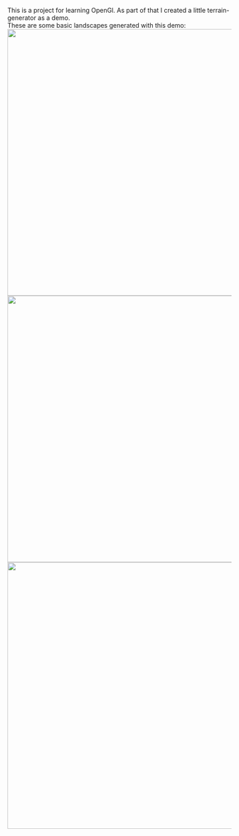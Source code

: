 This is a project for learning OpenGl. As part of that I created a little terrain-generator as a demo. <br>
These are some basic landscapes generated with this demo:
<image src="https://i.imgur.com/981LxRl.png" width = 600 height = 600></image>
<image src="https://i.imgur.com/fYphzP1.png" width = 600 height = 600></image>
<image src="https://i.imgur.com/Yg2qRyl.png" width = 600 height = 600></image>
